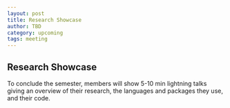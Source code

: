 ```yaml
---
layout: post
title: Research Showcase
author: TBD
category: upcoming
tags: meeting
---
```


## Research Showcase

To conclude the semester, members will show 5-10 min lightning talks giving an overview of their research, the languages and packages they use, and their code. 

